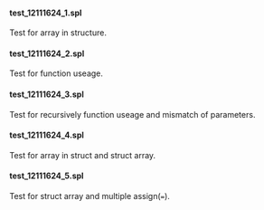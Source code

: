 #### test_12111624_1.spl

Test for array in structure.

#### test_12111624_2.spl

Test for function useage.

#### test_12111624_3.spl

Test for recursively function useage and mismatch of parameters.

#### test_12111624_4.spl

Test for array in struct and struct array.

#### test_12111624_5.spl

Test for struct array and multiple assign(`=`).